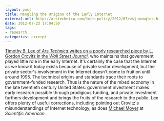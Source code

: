 ```yaml
---
layout: post
title: Mangling the Origins of the Early Internet
external-url: http://arstechnica.com/tech-policy/2012/07/wsj-mangles-history-to-argue-government-didnt-launch-the-internet/
date: 2012-07-23 17:04:50
tags:
- research
categories: excerpt
---
```

[Timothy B. Lee of *Ars Technica* writes on a poorly researched piece by L. Gordon Crovitz in the *Wall Street Journal*](http://arstechnica.com/tech-policy/2012/07/wsj-mangles-history-to-argue-government-didnt-launch-the-internet/), who maintains that government played little role in the early Internet. It's certainly the case that the Internet as we know it today exists because of private sector development, but the private sector's involvement in the Internet doesn't come to fruition until around 1995. The technical origins and standards trace their roots to government-funded research. Thus is the nature of the mixed economy in the late twentieth century United States: government investment makes early research possible through prodigious funding, and private investment furthers development and brings the fruits of the research to the public. Lee offers plenty of useful corrections, including pointing out Crovitz's misunderstandings of Internet technology, as does [Michael Moyer](http://blogs.scientificamerican.com/observations/2012/07/23/yes-government-researchers-really-did-invent-the-internet/) at *Scientific American*. 
